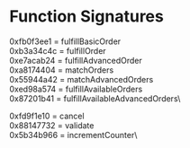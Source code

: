 # Function Signatures

0xfb0f3ee1 = fulfillBasicOrder\
0xb3a34c4c = fulfillOrder\
0xe7acab24 = fulfillAdvancedOrder\
0xa8174404 = matchOrders\
0x55944a42 = matchAdvancedOrders\
0xed98a574 = fulfillAvailableOrders\
0x87201b41 = fulfillAvailableAdvancedOrders\

0xfd9f1e10 = cancel\
0x88147732 = validate\
0x5b34b966 = incrementCounter\
